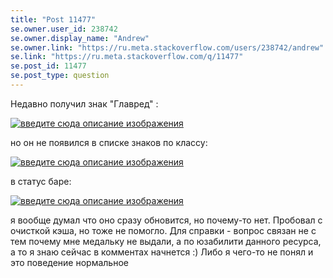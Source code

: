 ```yaml
---
title: "Post 11477"
se.owner.user_id: 238742
se.owner.display_name: "Andrew"
se.owner.link: "https://ru.meta.stackoverflow.com/users/238742/andrew"
se.link: "https://ru.meta.stackoverflow.com/q/11477"
se.post_id: 11477
se.post_type: question
---
```

<p>Недавно получил знак &quot;Главред&quot; :</p>
<p><a href="https://i.stack.imgur.com/rXU6G.png" rel="nofollow noreferrer"><img src="https://i.stack.imgur.com/rXU6G.png" alt="введите сюда описание изображения" /></a></p>
<p>но он не появился в списке знаков по классу:</p>
<p><a href="https://i.stack.imgur.com/ccJMZ.png" rel="nofollow noreferrer"><img src="https://i.stack.imgur.com/ccJMZ.png" alt="введите сюда описание изображения" /></a></p>
<p>в статус баре:</p>
<p><a href="https://i.stack.imgur.com/3bKAb.png" rel="nofollow noreferrer"><img src="https://i.stack.imgur.com/3bKAb.png" alt="введите сюда описание изображения" /></a></p>
<p>я вообще думал что оно сразу обновится, но почему-то нет. Пробовал с очисткой кэша, но тоже не помогло. Для справки - вопрос связан не с тем почему мне медальку не выдали, а по юзабилити данного ресурса, а то я знаю сейчас в комментах начнется :) Либо я чего-то не понял и это поведение нормальное</p>
